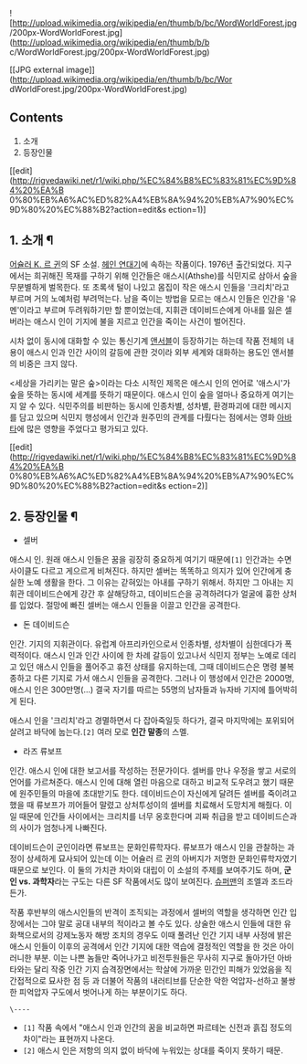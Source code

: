 ![http://upload.wikimedia.org/wikipedia/en/thumb/b/bc/WordWorldForest.jpg
/200px-WordWorldForest.jpg](http://upload.wikimedia.org/wikipedia/en/thumb/b/b
c/WordWorldForest.jpg/200px-WordWorldForest.jpg)

[[JPG external image]](http://upload.wikimedia.org/wikipedia/en/thumb/b/bc/Wor
dWorldForest.jpg/200px-WordWorldForest.jpg)

## Contents

    

1. 소개 
2. 등장인물 

[[edit](http://rigvedawiki.net/r1/wiki.php/%EC%84%B8%EC%83%81%EC%9D%84%20%EA%B
0%80%EB%A6%AC%ED%82%A4%EB%8A%94%20%EB%A7%90%EC%9D%80%20%EC%88%B2?action=edit&s
ection=1)]

## 1. 소개 ¶

[어슐러 K. 르 귄](%EC%96%B4%EC%8A%90%EB%9F%AC%20K.%20%EB%A5%B4%20%EA%B7%84.md)의
SF 소설. [헤인 연대기](%ED%97%A4%EC%9D%B8%20%EC%97%B0%EB%8C%80%EA%B8%B0.md)에 속하는
작품이다. 1976년 출간되었다. 지구에서는 희귀해진 목재를 구하기 위해 인간들은 애스시(Athshe)를 식민지로 삼아서 숲을 무분별하게
벌목한다. 또 초록색 털이 나있고 몸집이 작은 애스시 인들을 '크리치'라고 부르며 거의 노예처럼 부려먹는다. 남을 죽이는 방법을 모르는
애스시 인들은 인간을 '유멘'이라고 부르며 두려워하기만 할 뿐이었는데, 지휘관 데이비드슨에게 아내를 잃은 셀버라는 애스시 인이 기지에 불을
지르고 인간을 죽이는 사건이 벌어진다.

  

시차 없이 동시에 대화할 수 있는 통신기계 [앤서블](%EC%95%A4%EC%84%9C%EB%B8%94.md)이 등장하기는 하는데 작품
전체의 내용이 애스시 인과 인간 사이의 갈등에 관한 것이라 외부 세계와 대화하는 용도인 앤서블의 비중은 크지 않다.

  

<세상을 가리키는 말은 숲>이라는 다소 시적인 제목은 애스시 인의 언어로 '애스시'가 숲을 뜻하는 동시에 세계를 뜻하기 때문이다. 애스시
인이 숲을 얼마나 중요하게 여기는지 알 수 있다. 식민주의를 비판하는 동시에 인종차별, 성차별, 환경파괴에 대한 메시지를 담고 있으며 식민지
행성에서 인간과 원주민의 관계를 다뤘다는 점에서는 영화 [아바타](%EC%95%84%EB%B0%94%ED%83%80.md)에 많은
영향을 주었다고 평가되고 있다.

  
  
  

[[edit](http://rigvedawiki.net/r1/wiki.php/%EC%84%B8%EC%83%81%EC%9D%84%20%EA%B
0%80%EB%A6%AC%ED%82%A4%EB%8A%94%20%EB%A7%90%EC%9D%80%20%EC%88%B2?action=edit&s
ection=2)]

## 2. 등장인물 ¶

  

  * 셀버  

애스시 인. 원래 애스시 인들은 꿈을 굉장히 중요하게 여기기 때문에`[1]` 인간과는 수면 사이클도 다르고 게으르게 비쳐진다. 하지만 셀버는
똑똑하고 의지가 있어 인간에게 충실한 노예 생활을 한다. 그 이유는 갇혀있는 아내를 구하기 위해서. 하지만 그 아내는 지휘관 데이비드슨에게
강간 후 살해당하고, 데이비드슨을 공격하려다가 얼굴에 흉한 상처를 입었다. 절망에 빠진 셀버는 애스시 인들을 이끌고 인간을 공격한다.

  
  

  * 돈 데이비드슨  

인간. 기지의 지휘관이다. 유럽계 아프리카인으로서 인종차별, 성차별이 심한데다가 폭력적이다. 애스시 인과 인간 사이에 한 차례 갈등이
있고나서 식민지 정부는 노예로 데리고 있던 애스시 인들을 풀어주고 휴전 상태를 유지하는데, 그때 데이비드슨은 명령 불복종하고 다른 기지로
가서 애스시 인들을 공격한다. 그러나 이 행성에서 인간은 2000명, 애스시 인은 300만명(...) 결국 자기를 따르는 55명의 남자들과
뉴자바 기지에 틀어박히게 된다.

  

애스시 인을 '크리치'라고 경멸하면서 다 잡아죽일듯 하다가, 결국 마지막에는 포위되어 살려고 바닥에 눕는다.`[2]` 여러 모로 **인간
말종**의 스멜.

  
  

  * 라즈 류보프  

인간. 애스시 인에 대한 보고서를 작성하는 전문가이다. 셀버를 만나 우정을 쌓고 서로의 언어를 가르쳐준다. 애스시 인에 대해 열린 마음으로
대하고 비교적 도우려고 했기 때문에 원주민들의 마을에 초대받기도 한다. 데이비드슨이 자신에게 달려든 셀버를 죽이려고 했을 때 류보프가
끼어들어 말렸고 상처투성이의 셀버를 치료해서 도망치게 해줬다. 이 일 때문에 인간들 사이에서는 크리치를 너무 옹호한다며 괴짜 취급을 받고
데이비드슨과의 사이가 엄청나게 나빠진다.

  

데이비드슨이 군인이라면 류보프는 문화인류학자다. 류보프가 애스시 인을 관찰하는 과정이 상세하게 묘사되어 있는데 이는 어슐러 르 귄의 아버지가
저명한 문화인류학자였기 때문으로 보인다. 이 둘의 가치관 차이와 대립이 이 소설의 주제를 보여주기도 하며, **군인 vs. 과학자**라는
구도는 다른 SF 작품에서도 많이 보여진다. [슈퍼맨](%EC%8A%88%ED%8D%BC%EB%A7%A8.md)의 조엘과 조드라든가.

  
  

작품 후반부의 애스시인들의 반격이 조직되는 과정에서 셀버의 역할을 생각하면 인간 입장에서는 그야 말로 공대 내부의 적이라고 볼 수도 있다.
상술한 애스시 인들에 대한 유화책으로서의 강제노동자 해방 조치의 경우도 이때 풀려난 인간 기지 내부 사정에 밝은 애스시 인들이 이후의
공격에서 인간 기지에 대한 역습에 결정적인 역할을 한 것은 아이러니한 부분. 이는 나쁜 놈들만 죽어나가고 비전투원들은 무사히 지구로 돌아가던
아바타와는 달리 작중 인간 기지 습격장면에서는 학살에 가까운 민간인 피해가 있었음을 직간접적으로 묘사한 점 등 과 더불어 작품의 내러티브를
단순한 악한 억압자-선하고 불쌍한 피억압자 구도에서 벗어나게 하는 부분이기도 하다.

`\----`

  * `[1]` 작품 속에서 "애스시 인과 인간의 꿈을 비교하면 파르테논 신전과 흙집 정도의 차이"라는 표현까지 나온다.
  * `[2]` 애스시 인은 저항의 의지 없이 바닥에 누워있는 상대를 죽이지 못하기 때문.

